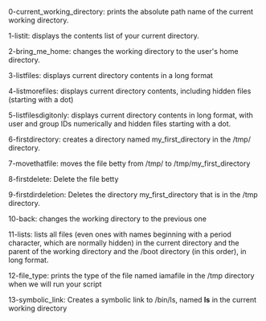 0-current_working_directory: prints the absolute path name of the current working directory.

1-listit: displays the contents list of your current directory.

2-bring_me_home: changes the working directory to the user's home directory.

3-listfiles: displays current directory contents in a long format

4-listmorefiles: displays current directory contents, including hidden files (starting with a dot)

5-listfilesdigitonly: displays current directory contents in long format, with user and group IDs numerically and hidden files starting with a dot.

6-firstdirectory: creates a directory named my_first_directory in the /tmp/ directory.

7-movethatfile: moves the file betty from /tmp/ to /tmp/my_first_directory

8-firstdelete: Delete the file betty

9-firstdirdeletion: Deletes the directory my_first_directory that is in the /tmp directory.

10-back: changes the working directory to the previous one

11-lists: lists all files (even ones with names beginning with a period character, which are normally hidden) in the current directory and the parent of the working directory and the /boot directory (in this order), in long format.

12-file_type: prints the type of the file named iamafile in the /tmp directory when we will run your script

13-symbolic_link: Creates a symbolic link to /bin/ls, named __ls__ in the current working directory
